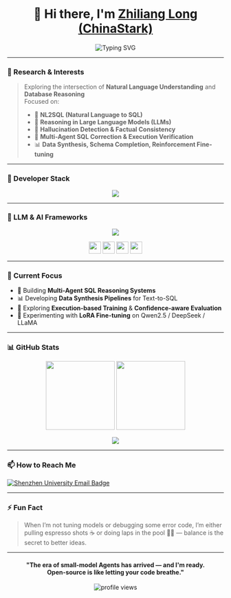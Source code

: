 <!-- Profile Header -->
<h1 align="center">👋 Hi there, I'm <a href="https://github.com/ChinaStark">Zhiliang Long (ChinaStark)</a></h1>

<!-- Dynamic typing headline -->
<p align="center">
  <img src="https://readme-typing-svg.demolab.com?font=Fira+Code&weight=500&size=20&pause=1200&center=true&vCenter=true&width=880&lines=Building+intelligent+agents+for+the+next+generation+of+LLMs...;Less+is+more:+small-model+agents+%26+open-source;NL2SQL+%7C+Hallucination+Mitigation+%7C+Reasoning+Reliability" alt="Typing SVG" />
</p>

---

### 🧠 Research & Interests

> Exploring the intersection of **Natural Language Understanding** and **Database Reasoning**  
> Focused on:
> - 🧩 **NL2SQL (Natural Language to SQL)**
> - 🧮 **Reasoning in Large Language Models (LLMs)**
> - 🧰 **Hallucination Detection & Factual Consistency**
> - 🧱 **Multi-Agent SQL Correction & Execution Verification**
> - 📊 **Data Synthesis, Schema Completion, Reinforcement Fine-tuning**

---

### 🧰 Developer Stack

<!-- 🧰 Developer Stack -->

<p align="center">
  <img src="https://skillicons.dev/icons?i=c,cpp,java,python,vue,js,html,css,spring,mysql,redis,docker,linux,git&perline=18" />
</p>

---

### 🤖 LLM & AI Frameworks
<!-- 🤖 LLM & AI Frameworks -->

<p align="center">
  <img src="https://skillicons.dev/icons?i=pytorch,anaconda&perline=10" />
  
</p>
<p align="center">
  <img src="https://img.shields.io/badge/DeepSpeed-0078D4?style=for-the-badge&logo=azuredevops&logoColor=white" height="28" />
  <img src="https://img.shields.io/badge/vLLM-000000?style=for-the-badge&logo=openai&logoColor=white" height="28" />
  <img src="https://img.shields.io/badge/LlamaFactory-1a1a1a?style=for-the-badge&logo=meta&logoColor=white" height="28" />
  <img src="https://img.shields.io/badge/Unsloth-00C4B3?style=for-the-badge&logo=python&logoColor=white" height="28" />
</p>

---

### 🚀 Current Focus
- 🤖 Building **Multi-Agent SQL Reasoning Systems**
- 📊 Developing **Data Synthesis Pipelines** for Text-to-SQL
- 🧠 Exploring **Execution-based Training** & **Confidence-aware Evaluation**
- 🔬 Experimenting with **LoRA Fine-tuning** on Qwen2.5 / DeepSeek / LLaMA

---

### 📊 GitHub Stats

<p align="center">
  <img src="https://github-readme-stats.vercel.app/api?username=ChinaStark&show_icons=true&theme=tokyonight&hide_border=true" height="160" />
  <img src="https://github-readme-stats.vercel.app/api/top-langs/?username=ChinaStark&layout=compact&theme=tokyonight&hide_border=true" height="160" />
</p>

<p align="center">
  <img src="https://github-profile-trophy.vercel.app/?username=ChinaStark&theme=onedark&no-frame=true&no-bg=true&row=1&column=6" />
</p>

---

### 📫 How to Reach Me
<a href="mailto:2410103062@mails.szu.edu.cn">
  <img src="https://img.shields.io/badge/Shenzhen%20University-%23B30000?style=for-the-badge&logo=data:image/png;base64,iVBORw0KGgoAAAANSUhEUgAAACAAAAAgCAMAAABEpIrGAAAARVBMVEUAAAD///////////////////////////////////////////////////////////////////9cXGsuAAAAI3RSTlMAEBAgICg8QEBAT1BQUVFRYmNjZGRkbW1ub3Bwc3NzdHV1dpzvWgAAAHtJREFUeNqN0EsSgCAMBMBPi6YJxv3fKEXG4hE+IhOK1fQCCY1EtFd6eUym4CNOhgy7a7J6OLZBgIpg5JKq5gOqKFXZ8Xkek1zqPnpVn+Y5KTVKkUYO0Rxg4pQxg4ZQxQ4pQxw5pQxA5rQxQ6pA1TwA4+IDhAH7FSz0QAAAABJRU5ErkJggg==&logoColor=white&labelColor=7A0C0C" alt="Shenzhen University Email Badge" />
</a>

---

### ⚡ Fun Fact
> When I’m not tuning models or debugging some error code, I’m either pulling espresso shots ☕ or doing laps in the pool 🏊‍♂️ — balance is the secret to better ideas. 

---

<h4 align="center">
  "The era of small-model Agents has arrived — and I'm ready.<br>
  Open-source is like letting your code breathe."
</h4>

<p align="center">
  <img src="https://komarev.com/ghpvc/?username=ChinaStark&label=Profile%20Views&color=0e75b6&style=flat" alt="profile views" />
</p>
